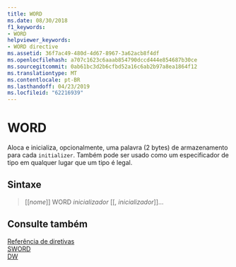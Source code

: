 ```yaml
---
title: WORD
ms.date: 08/30/2018
f1_keywords:
- WORD
helpviewer_keywords:
- WORD directive
ms.assetid: 36f7ac49-480d-4d67-8967-3a62acb8f4df
ms.openlocfilehash: a707c1623c6aaab854790dccd444e854687b30ce
ms.sourcegitcommit: 0ab61bc3d2b6cfbd52a16c6ab2b97a8ea1864f12
ms.translationtype: MT
ms.contentlocale: pt-BR
ms.lasthandoff: 04/23/2019
ms.locfileid: "62216939"
---
```

# <a name="word"></a>WORD

Aloca e inicializa, opcionalmente, uma palavra (2 bytes) de armazenamento para cada `initializer`. Também pode ser usado como um especificador de tipo em qualquer lugar que um tipo é legal.

## <a name="syntax"></a>Sintaxe

> [[*nome*]] WORD *inicializador* [[, *inicializador*]]...

## <a name="see-also"></a>Consulte também

[Referência de diretivas](../../assembler/masm/directives-reference.md)<br/>
[SWORD](../../assembler/masm/sword.md)<br/>
[DW](../../assembler/masm/dw.md)<br/>